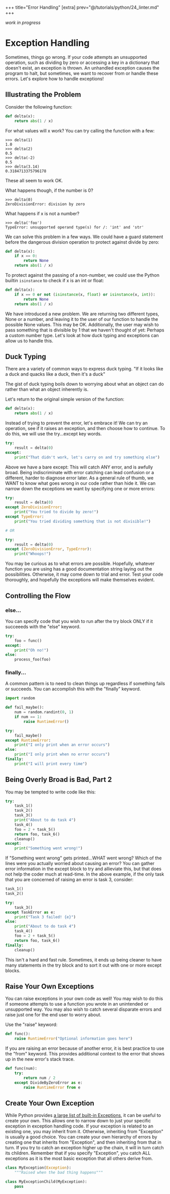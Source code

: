 +++
title="Error Handling"
[extra]
prev="@/tutorials/python/24_linter.md"
+++

*work in progress*

# Exception Handling

Sometimes, things go wrong.
If your code attempts an unsupported operation, such as dividing by zero or accessing a key in a dictionary that doesn't exist, an exception is thrown.
An unhandled exception causes the program to halt, but sometimes, we want to recover from or handle these errors.
Let's explore how to handle exceptions!

## Illustrating the Problem

Consider the following function:
```py
def delta(x):
    return abs(1 / x)
```
For what values will x work?
You can try calling the function with a few:
```
>>> delta(1)
1.0
>>> delta(2)
0.5
>>> delta(-2)
0.5
>>> delta(3.14)
0.3184713375796178
```
These all seem to work OK.

What happens though, if the number is 0?
```
>>> delta(0)
ZeroDivisionError: division by zero
```

What happens if x is not a number?

```
>>> delta('foo')
TypeError: unsupported operand type(s) for /: 'int' and 'str'
```

We can solve this problem in a few ways.
We could have a guard statement before the dangerous division operation to protect against divide by zero:

```py
def delta(x):
    if x == 0:
        return None
    return abs(1 / x)
```

To protect against the passing of a non-number, we could use the Python builtin `isinstance` to check if x is an int or float:

```py
def delta(x):
    if x == 0 or not (isinstance(x, float) or isinstance(x, int)):
        return None
    return abs(1 / x)
```

We have introduced a new problem.
We are returning two different types, None or a number, and leaving it to the user of our function to handle the possible None values.
This may be OK.
Additionally, the user may wish to pass something that is divisible by 1 that we haven't thought of yet:  Perhaps a custom number type.
Let's look at how duck typing and exceptions can allow us to handle this.

## Duck Typing

There are a variety of common ways to express duck typing.
"If it looks like a duck and quacks like a duck, then it's a duck"

The gist of duck typing boils down to worrying about what an object can do rather than what an object inherently is.

Let's return to the original simple version of the function:
```py
def delta(x):
    return abs(1 / x)
```

Instead of trying to prevent the error, let's embrace it!
We can try an operation, see if it raises an exception, and then choose how to continue.
To do this, we will use the try...except key words.

```py
try:
    result = delta(0)
except:
    print("That didn't work, let's carry on and try something else")
```

Above we have a bare except:  This will catch ANY error, and is awfully broad.
Being indiscriminate with error catching can lead confusion or a different, harder to diagnose error later.
As a general rule of thumb, we WANT to know what goes wrong in our code rather than hide it.
We can narrow down the exceptions we want by specifying one or more errors:

```py
try:
    result = delta(0)
except ZeroDivisionError:
    print("You tried to divide by zero!")
except TypeError:
    print("You tried dividing something that is not divisible!")

# OR

try:
    result = delta(0)
except (ZeroDivisionError, TypeError):
    print("Whoops!")
```

You may be curious as to what errors are possible.
Hopefully, whatever function you are using has a good documentation string laying out the possibilities.
Otherwise, it may come down to trial and error.
Test your code thoroughly, and hopefully the exceptions will make themselves evident.

## Controlling the Flow

### else...

You can specify code that you wish to run after the try block ONLY if it succeeeds with the "else" keyword.

```py
try:
    foo = func()
except:
    print("Oh no!")
else:
    process_foo(foo)
```

### finally...

A common pattern is to need to clean things up regardless if something fails or succeeds.
You can accomplish this with the "finally" keyword.

```py
import random

def fail_maybe():
    num = random.randint(0, 1)
    if num == 1:
        raise RuntimeError()

try:
    fail_maybe()
except RuntimeError:
    print("I only print when an error occurs")
else:
    print("I only print when no error occurs")
finally:
    print("I will print every time")
```

## Being Overly Broad is Bad, Part 2
You may be tempted to write code like this:

```py
try:
    task_1()
    task_2()
    task_3()
    print("About to do task 4")
    task_4()
    foo = 2 + task_5()
    return foo, task_6()
    cleanup()
except:
    print("Something went wrong!")
```

If "Something went wrong" gets printed...WHAT went wrong?
Which of the lines were you actually worried about causing an error?
You can gather error information in the except block to try and allieviate this, but that does not help the coder much at read-time.
In the above example, if the only task that you are concerned of raising an error is task 3, consider:

```py
task_1()
task_2()

try:
    task_3()
except TaskError as e:
    print("Task 3 failed! {e}")
else:
    print("About to do task 4")
    task_4()
    foo = 2 + task_5()
    return foo, task_6()
finally:
    cleanup()
```

This isn't a hard and fast rule. Sometimes, it ends up being cleaner to have many statements in the try block and to sort it out with one or more except blocks.

## Raise Your Own Exceptions

You can raise exceptions in your own code as well!
You may wish to do this if someone attempts to use a function you wrote in an unintended or unsupported way.
You may also wish to catch several disparate errors and raise just one for the end user to worry about.

Use the "raise" keyword:

```py
def func():
    raise RuntimeError("Optional information goes here")
```

If you are raising an error because of another error, it is best practice to use the "from" keyword.
This provides additional context to the error that shows up in the new error's stack trace.

```py
def func(num):
    try:
        return num / 2 
    except DivideByZeroError as e:
        raise RuntimeError from e
```

## Create Your Own Exception

While Python provides [a large list of built-in Exceptions](https://docs.python.org/3/library/exceptions.html#concrete-exceptions), it can be useful to create your own.
This allows one to narrow down to just your specific exception in exception handling code.
If your exception is related to an existing one, you may inherit from it.  Otherwise, inheriting from "Exception" is usually a good choice.
You can create your own hierarchy of errors by creating one that inherits from "Exception", and then inheriting from that in turn.
If you try to catch an exception higher up the chain, it will in turn catch its children.
Remember that if you specify "Exception", you catch ALL exceptions as it is the most basic exception that all others derive from.

```py
class MyException(Exception):
    """Raised when the bad thing happens"""

class MyExceptionChild(MyException):
    pass
```
